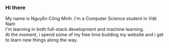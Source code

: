 ### Hi there
My name is Nguyễn Công Minh. I'm a Computer Science student in Việt Nam <br>
I'm learning in both full-stack development and machine learning.<br>
At the moment, i spend some of my free time building my website and i get to learn new things along the way.